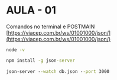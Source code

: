 # AULA - 01

Comandos no terminal e POSTMAIN
[https://viacep.com.br/ws/01001000/json/](https://viacep.com.br/ws/01001000/json/)


```cmd
node -v

npm install -g json-server
 
json-server --watch db.json --port 3000

```